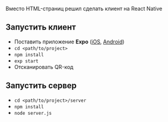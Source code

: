 Вместо HTML-страниц решил сделать клиент на React Native

## Запустить клиент

- Поставить приложение **Expo** ([iOS](https://itunes.apple.com/us/app/expo-client/id982107779?mt=8), [Android](https://play.google.com/store/apps/details?id=host.exp.exponent))
- `cd <path/to/project>`
- `npm install`
- `exp start`
- Отсканировать QR-код

## Запустить сервер
- `cd <path/to/project>/server`
- `npm install`
- `node server.js`